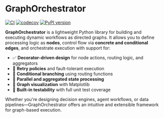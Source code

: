 # GraphOrchestrator

[![CI](https://github.com/AbhinavS99/GraphOrchestrator/actions/workflows/ci.yml/badge.svg)](https://github.com/AbhinavS99/GraphOrchestrator/actions/workflows/ci.yml)
[![codecov](https://codecov.io/gh/AbhinavS99/GraphOrchestrator/branch/main/graph/badge.svg)](https://codecov.io/gh/AbhinavS99/GraphOrchestrator)
[![PyPI version](https://badge.fury.io/py/graphorchestrator.svg)](https://badge.fury.io/py/graphorchestrator)

**GraphOrchestrator** is a lightweight Python library for building and executing dynamic workflows as directed graphs. It allows you to define processing logic as **nodes**, control flow via **concrete and conditional edges**, and orchestrate execution with support for:

- ✅ **Decorator-driven design** for node actions, routing logic, and aggregators  
- 🔁 **Retry policies** and fault-tolerant execution  
- 🧠 **Conditional branching** using routing functions  
- 🤝 **Parallel and aggregated state processing**  
- 🎨 **Graph visualization** with Matplotlib  
- 🧪 **Built-in testability** with full unit test coverage  

Whether you're designing decision engines, agent workflows, or data pipelines—GraphOrchestrator offers an intuitive and extensible framework for graph-based execution.
